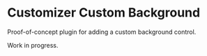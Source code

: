 # Customizer Custom Background

Proof-of-concept plugin for adding a custom background control.

Work in progress.